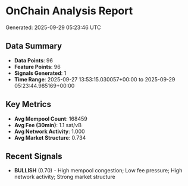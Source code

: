 # OnChain Analysis Report
Generated: 2025-09-29 05:23:46 UTC

## Data Summary
- **Data Points**: 96
- **Feature Points**: 96
- **Signals Generated**: 1
- **Time Range**: 2025-09-27 13:53:15.030057+00:00 to 2025-09-29 05:23:44.985169+00:00

## Key Metrics
- **Avg Mempool Count**: 168459
- **Avg Fee (30min)**: 1.1 sat/vB
- **Avg Network Activity**: 1.000
- **Avg Market Structure**: 0.734

## Recent Signals
- **BULLISH** (0.70) - High mempool congestion; Low fee pressure; High network activity; Strong market structure
